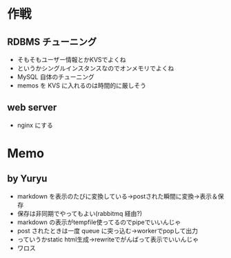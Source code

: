 # 作戦

## RDBMS チューニング

* そもそもユーザー情報とかKVSでよくね
* というかシングルインスタンスなのでオンメモリでよくね
* MySQL 自体のチューニング
* memos を KVS に入れるのは時間的に厳しそう

## web server

* nginx にする

# Memo

## by Yuryu

* markdown を表示のたびに変換している→postされた瞬間に変換→表示＆保存
* 保存は非同期でやってもよい(rabbitmq 経由?)
* markdown の表示がtempfile使ってるのでpipeでいいんじゃ
* post されたときは一度 queue に突っ込む→workerでpopして出力
* っていうかstatic html生成→rewriteでがんばって表示でいいんじゃ
* ワロス
